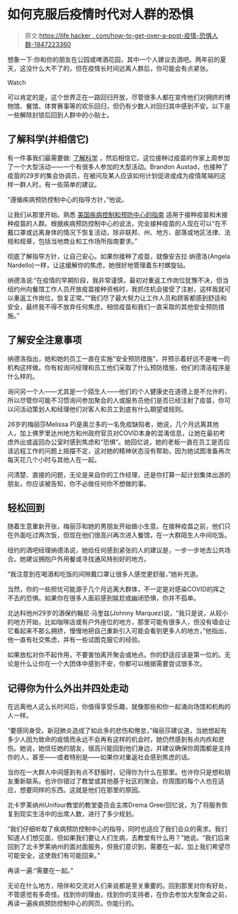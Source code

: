 # 如何克服后疫情时代对人群的恐惧

> 原文:[https://life hacker . com/how-to-get-over-a-post-疫情-恐惧人群-1847223360](https://lifehacker.com/how-to-get-over-a-post-pandemic-fear-of-crowds-1847223360)

想象一下:你和你的朋友在公园或啤酒花园，其中一个人建议去酒吧。两年前的夏天，这没什么大不了的，但在疫情长时间远离人群后，你可能会有点紧张。

Watch

可以肯定的是，这个世界正在一路回归开放，尽管很多人都在宣传他们对拥挤的博物馆、餐馆、体育赛事等的欢乐回归，但仍有少数人对回归其中感到不安。以下是一些解除封锁后回到人群中的小贴士。

## 了解科学(并相信它)

有一件事我们最需要做: [了解科学](https://lifehacker.com/should-vaccinated-people-mask-up-against-the-delta-vari-1847212949) ，然后相信它。这位接种过疫苗的作家上周参加了一个大型活动——一个有很多人参加的大型活动。Brandon Austad，也接种了疫苗的29岁的集会协调员，在被问及某人应该如何计划促进或成为疫情尾端的这样一群人时，有一些简单的建议。

“遵循疾病预防控制中心的指导方针，”他说。

让我们从那里开始。熟悉 [美国疾病控制和预防中心的指南](https://www.cdc.gov/coronavirus/2019-ncov/vaccines/fully-vaccinated-guidance.html) 适用于接种疫苗和未接种疫苗的人群。根据疾病预防控制中心的说法，完全接种疫苗的人现在可以“在不戴口罩或远离身体的情况下恢复活动，除非联邦、州、地方、部落或地区法律、法规和规章，包括当地商业和工作场所指南要求。”

彻底了解指导方针，让自己安心。如果你接种了疫苗，就像安吉拉·纳德洛(Angela Nardello)一样，让这缓解你的焦虑，她很好地管理着东村螺旋钻。

纳德洛说:“在疫情的早期阶段，我非常谨慎，最初对重返工作岗位犹豫不决，但当纽约州向餐馆工作人员开放疫苗接种资格时，我抓住机会接受了注射，这样我就可以重返工作岗位，恢复正常。”“我们尽了最大努力让工作人员和顾客都感到舒适和安全，最终我不得不放弃任何焦虑，相信疫苗和我们一直采取的其他安全预防措施。”

## **了解安全注意事项**

纳德洛指出，她和她的员工一直在实施“安全预防措施”，并预示着好远不是唯一的机构这样做。你有权询问经理和员工他们采取了什么预防措施，他们的清洁程序是什么样的。

询问另一个人——尤其是一个陌生人——他们的个人健康史在道德上是不允许的，所以尽管你可能不习惯询问参加聚会的人或服务员他们是否已经注射了疫苗，你可以问活动策划人和经理他们对客人和员工到底有什么期望或规则。

26岁的梅丽莎Melissa P)是奥兰多的一名免疫缺陷者，她说，几个月远离其他人，加上佛罗里达州地方和州政府官员对COVID本身的混淆信息，让她在最初考虑外出或返回办公室时感到焦虑和“恐惧”。她回忆说，她的老板一直在员工是否应该远程工作的问题上摇摆不定，这对她的精神状态没有帮助，因为她试图准备再次每天花几个小时与其他人在一起。

问清楚、直接的问题，无论是来自你的工作经理，还是你打算一起计划集体出游的朋友。你应该被告知，你不必做任何你不想做的事。

## **轻松回到**

随着生意重新开张，梅丽莎和她的男朋友开始做小生意。在接种疫苗之前，他们只在外面吃过两次饭，但现在他们很高兴再次进入餐馆，在一大群陌生人中间吃饭。

纽约的酒吧经理纳德洛说，她给任何感到紧张的人的建议是，一步一步地去公共场合。她建议拥抱户外用餐或寻找通风特别好的地方。

“我注意到在喝酒和吃饭的间隙戴口罩让很多人感觉更舒服，”她补充道。

当然，你的一些担忧可能源于几个月远离大群体，不一定是对感染COVID的挥之不去的恐惧。如果你在很多人面前感到尴尬或幽闭恐惧，你并不孤单。

北达科他州29岁的酒保约翰尼·马奎兹(Johnny Marquez)说，“我只是说，从较小的地方开始，比如咖啡店或有户外座位的地方，那里可能有很多人，但没有墙会让它看起来不那么拥挤，慢慢地把自己重新引入可能会看到更多人的地方，”他指出，他一直有社交焦虑，并有一些试图克服它的经验。

如果放松对你不起作用，不要害怕离开聚会或地点。你的舒适应该是第一位的。无论是什么让你在一个大团体中感到不安，你都可以根据需要尝试很多次。

## **记得你为什么外出并四处走动**

在远离他人这么长时间后，你值得享受乐趣，就像那些和你一起涌向场馆和机构的人一样。

“要感同身受。新冠肺炎造成了如此多的悲伤和倦怠，”梅丽莎建议道，当她想起有多少人因为致命的疫情而永远不会再有这样的机会时，她仍然感到有点内疚和悲伤。她说，她信任她的朋友，很高兴能回到他们身边，并建议确保你周围都是支持你的人，甚至——或者特别是——如果你对重返社会感到焦虑的话。

当你在一大群人中间感到有点不舒服时，记得你为什么在那里。也许你只是想和朋友重新联系。也许你错过了教堂或其他基于社区的聚会。你周围的每个人也在适应，想要同样的东西。这就是他们在那里的原因。

北卡罗莱纳州Unifour教堂的教堂委员会主席Drema Greer回忆说，为了将服务恢复到现实生活中的出席人数，进行了多少规划。

“我们仔细听取了疾病预防控制中心的指导，同时也适应了我们会众的需求。我们知道人们想见面，但如果我们要让人们生病，去教堂有什么用？”她说。“我们后来回到了北卡罗莱纳州的面对面服务，但我们意识到，需要在一起，加上我们希望尽可能安全，这使我们有可能回来。”

再读一遍:“需要在一起。”

无论在什么地方，陪伴和交流对人们来说都是至关重要的。回到那里对你有好处，不管感觉有多奇怪。找到你的理由，找到你的支持者，在你去参加大型聚会之前，再读一遍疾病预防控制中心的网页。你能行的。